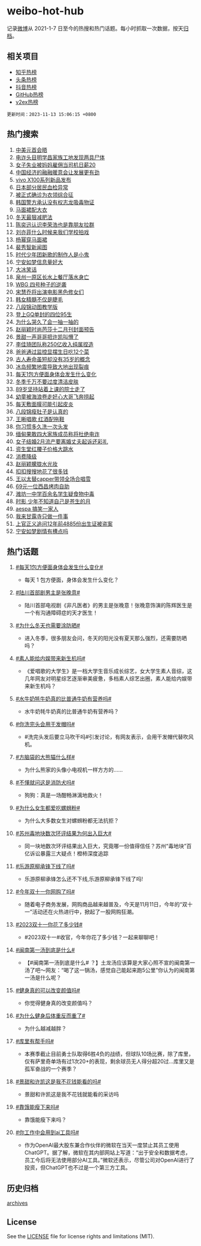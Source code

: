 # weibo-hot-hub

记录[微博](https://www.weibo.com)从 2021-1-7 日至今的热搜和热门话题。每小时抓取一次数据，按天[归档](archives)。

## 相关项目

- [知乎热榜](https://github.com/lonnyzhang423/zhihu-hot-hub)
- [头条热榜](https://github.com/lonnyzhang423/toutiao-hot-hub)
- [抖音热榜](https://github.com/lonnyzhang423/douyin-hot-hub)
- [GitHub热榜](https://github.com/lonnyzhang423/github-hot-hub)
- [v2ex热榜](https://github.com/lonnyzhang423/v2ex-hot-hub)


`更新时间：2023-11-13 15:06:15 +0800`

## 热门搜索

1. [中美元首会晤](https://m.weibo.cn/search?containerid=100103type%3D1%26t%3D10%26q%3D%23%E4%B8%AD%E7%BE%8E%E5%85%83%E9%A6%96%E4%BC%9A%E6%99%A4%23&stream_entry_id=51&isnewpage=1&extparam=seat%3D1%26c_type%3D51%26filter_type%3Drealtimehot%26cate%3D10103%26dgr%3D0%26q%3D%2523%25E4%25B8%25AD%25E7%25BE%258E%25E5%2585%2583%25E9%25A6%2596%25E4%25BC%259A%25E6%2599%25A4%2523%26stream_entry_id%3D51%26pos%3D0%26display_time%3D1699859173%26pre_seqid%3D169985917382900559206)
1. [电诈头目明学昌家族工地发现两具尸体](https://m.weibo.cn/search?containerid=100103type%3D1%26t%3D10%26q%3D%23%E7%94%B5%E8%AF%88%E5%A4%B4%E7%9B%AE%E6%98%8E%E5%AD%A6%E6%98%8C%E5%AE%B6%E6%97%8F%E5%B7%A5%E5%9C%B0%E5%8F%91%E7%8E%B0%E4%B8%A4%E5%85%B7%E5%B0%B8%E4%BD%93%23&stream_entry_id=31&isnewpage=1&extparam=seat%3D1%26realpos%3D1%26filter_type%3Drealtimehot%26lcate%3D5001%26pos%3D0%26c_type%3D31%26band_rank%3D1%26flag%3D2%26dgr%3D0%26q%3D%2523%25E7%2594%25B5%25E8%25AF%2588%25E5%25A4%25B4%25E7%259B%25AE%25E6%2598%258E%25E5%25AD%25A6%25E6%2598%258C%25E5%25AE%25B6%25E6%2597%258F%25E5%25B7%25A5%25E5%259C%25B0%25E5%258F%2591%25E7%258E%25B0%25E4%25B8%25A4%25E5%2585%25B7%25E5%25B0%25B8%25E4%25BD%2593%2523%26stream_entry_id%3D31%26cate%3D5001%26display_time%3D1699859173%26pre_seqid%3D169985917382900559206)
1. [女子失业被妈妈雇佣当司机日薪20](https://m.weibo.cn/search?containerid=100103type%3D1%26t%3D10%26q%3D%23%E5%A5%B3%E5%AD%90%E5%A4%B1%E4%B8%9A%E8%A2%AB%E5%A6%88%E5%A6%88%E9%9B%87%E4%BD%A3%E5%BD%93%E5%8F%B8%E6%9C%BA%E6%97%A5%E8%96%AA20%23&stream_entry_id=31&isnewpage=1&extparam=seat%3D1%26realpos%3D2%26filter_type%3Drealtimehot%26lcate%3D5001%26pos%3D1%26c_type%3D31%26band_rank%3D2%26flag%3D1%26dgr%3D0%26q%3D%2523%25E5%25A5%25B3%25E5%25AD%2590%25E5%25A4%25B1%25E4%25B8%259A%25E8%25A2%25AB%25E5%25A6%2588%25E5%25A6%2588%25E9%259B%2587%25E4%25BD%25A3%25E5%25BD%2593%25E5%258F%25B8%25E6%259C%25BA%25E6%2597%25A5%25E8%2596%25AA20%2523%26stream_entry_id%3D31%26cate%3D5001%26display_time%3D1699859173%26pre_seqid%3D169985917382900559206)
1. [中国经济的融融暖意会让发展更有劲](https://m.weibo.cn/search?containerid=100103type%3D1%26t%3D10%26q%3D%23%E4%B8%AD%E5%9B%BD%E7%BB%8F%E6%B5%8E%E7%9A%84%E8%9E%8D%E8%9E%8D%E6%9A%96%E6%84%8F%E4%BC%9A%E8%AE%A9%E5%8F%91%E5%B1%95%E6%9B%B4%E6%9C%89%E5%8A%B2%23&stream_entry_id=31&isnewpage=1&extparam=seat%3D1%26realpos%3D3%26filter_type%3Drealtimehot%26lcate%3D5001%26pos%3D2%26c_type%3D31%26band_rank%3D3%26flag%3D0%26dgr%3D0%26q%3D%2523%25E4%25B8%25AD%25E5%259B%25BD%25E7%25BB%258F%25E6%25B5%258E%25E7%259A%2584%25E8%259E%258D%25E8%259E%258D%25E6%259A%2596%25E6%2584%258F%25E4%25BC%259A%25E8%25AE%25A9%25E5%258F%2591%25E5%25B1%2595%25E6%259B%25B4%25E6%259C%2589%25E5%258A%25B2%2523%26stream_entry_id%3D31%26cate%3D5001%26display_time%3D1699859173%26pre_seqid%3D169985917382900559206)
1. [vivo X100系列新品发布](https://m.weibo.cn/search?containerid=100103type%3D1%26t%3D10%26q%3Dvivo+X100%E7%B3%BB%E5%88%97%E6%96%B0%E5%93%81%E5%8F%91%E5%B8%83&stream_entry_id=31&isnewpage=1&extparam=seat%3D1%26band_rank%3D4%26cate%3D5001%26filter_type%3Drealtimehot%26lcate%3D5001%26stream_entry_id%3D31%26is_ad_pos%3D1%26q%3Dvivo%2520X100%25E7%25B3%25BB%25E5%2588%2597%25E6%2596%25B0%25E5%2593%2581%25E5%258F%2591%25E5%25B8%2583%26pos%3D3%26dgr%3D0%26c_type%3D31%26adid%3D210863%26display_time%3D1699859173%26pre_seqid%3D169985917382900559206)
1. [日本部分居民血检异常](https://m.weibo.cn/search?containerid=100103type%3D1%26t%3D10%26q%3D%23%E6%97%A5%E6%9C%AC%E9%83%A8%E5%88%86%E5%B1%85%E6%B0%91%E8%A1%80%E6%A3%80%E5%BC%82%E5%B8%B8%23&stream_entry_id=31&isnewpage=1&extparam=seat%3D1%26realpos%3D4%26filter_type%3Drealtimehot%26lcate%3D5001%26pos%3D4%26c_type%3D31%26band_rank%3D4%26flag%3D2%26dgr%3D0%26q%3D%2523%25E6%2597%25A5%25E6%259C%25AC%25E9%2583%25A8%25E5%2588%2586%25E5%25B1%2585%25E6%25B0%2591%25E8%25A1%2580%25E6%25A3%2580%25E5%25BC%2582%25E5%25B8%25B8%2523%26stream_entry_id%3D31%26cate%3D5001%26display_time%3D1699859173%26pre_seqid%3D169985917382900559206)
1. [被正式确诊为衣领综合征](https://m.weibo.cn/search?containerid=100103type%3D1%26t%3D10%26q%3D%23%E8%A2%AB%E6%AD%A3%E5%BC%8F%E7%A1%AE%E8%AF%8A%E4%B8%BA%E8%A1%A3%E9%A2%86%E7%BB%BC%E5%90%88%E5%BE%81%23&stream_entry_id=31&isnewpage=1&extparam=seat%3D1%26realpos%3D5%26filter_type%3Drealtimehot%26lcate%3D5001%26pos%3D5%26c_type%3D31%26band_rank%3D5%26flag%3D1%26dgr%3D0%26q%3D%2523%25E8%25A2%25AB%25E6%25AD%25A3%25E5%25BC%258F%25E7%25A1%25AE%25E8%25AF%258A%25E4%25B8%25BA%25E8%25A1%25A3%25E9%25A2%2586%25E7%25BB%25BC%25E5%2590%2588%25E5%25BE%2581%2523%26stream_entry_id%3D31%26cate%3D5001%26display_time%3D1699859173%26pre_seqid%3D169985917382900559206)
1. [韩国警方承认没有权志龙吸毒物证](https://m.weibo.cn/search?containerid=100103type%3D1%26t%3D10%26q%3D%23%E9%9F%A9%E5%9B%BD%E8%AD%A6%E6%96%B9%E6%89%BF%E8%AE%A4%E6%B2%A1%E6%9C%89%E6%9D%83%E5%BF%97%E9%BE%99%E5%90%B8%E6%AF%92%E7%89%A9%E8%AF%81%23&stream_entry_id=31&isnewpage=1&extparam=seat%3D1%26realpos%3D6%26filter_type%3Drealtimehot%26lcate%3D5001%26pos%3D6%26c_type%3D31%26band_rank%3D6%26flag%3D1%26dgr%3D0%26q%3D%2523%25E9%259F%25A9%25E5%259B%25BD%25E8%25AD%25A6%25E6%2596%25B9%25E6%2589%25BF%25E8%25AE%25A4%25E6%25B2%25A1%25E6%259C%2589%25E6%259D%2583%25E5%25BF%2597%25E9%25BE%2599%25E5%2590%25B8%25E6%25AF%2592%25E7%2589%25A9%25E8%25AF%2581%2523%26stream_entry_id%3D31%26cate%3D5001%26display_time%3D1699859173%26pre_seqid%3D169985917382900559206)
1. [马面裙配大衣](https://m.weibo.cn/search?containerid=100103type%3D1%26t%3D10%26q%3D%E9%A9%AC%E9%9D%A2%E8%A3%99%E9%85%8D%E5%A4%A7%E8%A1%A3&stream_entry_id=31&isnewpage=1&extparam=seat%3D1%26realpos%3D7%26filter_type%3Drealtimehot%26lcate%3D5001%26pos%3D7%26c_type%3D31%26band_rank%3D7%26flag%3D1%26dgr%3D0%26q%3D%25E9%25A9%25AC%25E9%259D%25A2%25E8%25A3%2599%25E9%2585%258D%25E5%25A4%25A7%25E8%25A1%25A3%26stream_entry_id%3D31%26cate%3D5001%26display_time%3D1699859173%26pre_seqid%3D169985917382900559206)
1. [冬天最狠减肥法](https://m.weibo.cn/search?containerid=100103type%3D1%26t%3D10%26q%3D%E5%86%AC%E5%A4%A9%E6%9C%80%E7%8B%A0%E5%87%8F%E8%82%A5%E6%B3%95&stream_entry_id=31&isnewpage=1&extparam=seat%3D1%26realpos%3D8%26filter_type%3Drealtimehot%26lcate%3D5001%26pos%3D8%26c_type%3D31%26band_rank%3D8%26flag%3D1%26dgr%3D0%26q%3D%25E5%2586%25AC%25E5%25A4%25A9%25E6%259C%2580%25E7%258B%25A0%25E5%2587%258F%25E8%2582%25A5%25E6%25B3%2595%26stream_entry_id%3D31%26cate%3D5001%26display_time%3D1699859173%26pre_seqid%3D169985917382900559206)
1. [陈奕迅认识李荣浩也是靠朋友拉群](https://m.weibo.cn/search?containerid=100103type%3D1%26t%3D10%26q%3D%E9%99%88%E5%A5%95%E8%BF%85%E8%AE%A4%E8%AF%86%E6%9D%8E%E8%8D%A3%E6%B5%A9%E4%B9%9F%E6%98%AF%E9%9D%A0%E6%9C%8B%E5%8F%8B%E6%8B%89%E7%BE%A4&stream_entry_id=31&isnewpage=1&extparam=seat%3D1%26realpos%3D9%26filter_type%3Drealtimehot%26lcate%3D5001%26pos%3D9%26c_type%3D31%26band_rank%3D9%26flag%3D1%26dgr%3D0%26q%3D%25E9%2599%2588%25E5%25A5%2595%25E8%25BF%2585%25E8%25AE%25A4%25E8%25AF%2586%25E6%259D%258E%25E8%258D%25A3%25E6%25B5%25A9%25E4%25B9%259F%25E6%2598%25AF%25E9%259D%25A0%25E6%259C%258B%25E5%258F%258B%25E6%258B%2589%25E7%25BE%25A4%26stream_entry_id%3D31%26cate%3D5001%26display_time%3D1699859173%26pre_seqid%3D169985917382900559206)
1. [刘亦菲什么时候来我们学校拍戏](https://m.weibo.cn/search?containerid=100103type%3D1%26t%3D10%26q%3D%E5%88%98%E4%BA%A6%E8%8F%B2%E4%BB%80%E4%B9%88%E6%97%B6%E5%80%99%E6%9D%A5%E6%88%91%E4%BB%AC%E5%AD%A6%E6%A0%A1%E6%8B%8D%E6%88%8F&stream_entry_id=31&isnewpage=1&extparam=seat%3D1%26realpos%3D10%26filter_type%3Drealtimehot%26lcate%3D5001%26pos%3D10%26c_type%3D31%26band_rank%3D10%26flag%3D1%26dgr%3D0%26q%3D%25E5%2588%2598%25E4%25BA%25A6%25E8%258F%25B2%25E4%25BB%2580%25E4%25B9%2588%25E6%2597%25B6%25E5%2580%2599%25E6%259D%25A5%25E6%2588%2591%25E4%25BB%25AC%25E5%25AD%25A6%25E6%25A0%25A1%25E6%258B%258D%25E6%2588%258F%26stream_entry_id%3D31%26cate%3D5001%26display_time%3D1699859173%26pre_seqid%3D169985917382900559206)
1. [杨幂穿马面裙](https://m.weibo.cn/search?containerid=100103type%3D1%26t%3D10%26q%3D%E6%9D%A8%E5%B9%82%E7%A9%BF%E9%A9%AC%E9%9D%A2%E8%A3%99&stream_entry_id=31&isnewpage=1&extparam=seat%3D1%26realpos%3D11%26filter_type%3Drealtimehot%26lcate%3D5001%26pos%3D11%26c_type%3D31%26band_rank%3D11%26flag%3D2%26dgr%3D0%26q%3D%25E6%259D%25A8%25E5%25B9%2582%25E7%25A9%25BF%25E9%25A9%25AC%25E9%259D%25A2%25E8%25A3%2599%26stream_entry_id%3D31%26cate%3D5001%26display_time%3D1699859173%26pre_seqid%3D169985917382900559206)
1. [裴秀智新闻图](https://m.weibo.cn/search?containerid=100103type%3D1%26t%3D10%26q%3D%E8%A3%B4%E7%A7%80%E6%99%BA%E6%96%B0%E9%97%BB%E5%9B%BE&stream_entry_id=31&isnewpage=1&extparam=seat%3D1%26realpos%3D12%26filter_type%3Drealtimehot%26lcate%3D5001%26pos%3D12%26c_type%3D31%26band_rank%3D12%26flag%3D1%26dgr%3D0%26q%3D%25E8%25A3%25B4%25E7%25A7%2580%25E6%2599%25BA%25E6%2596%25B0%25E9%2597%25BB%25E5%259B%25BE%26stream_entry_id%3D31%26cate%3D5001%26display_time%3D1699859173%26pre_seqid%3D169985917382900559206)
1. [时代少年团新歌的制作人是小鬼](https://m.weibo.cn/search?containerid=100103type%3D1%26t%3D10%26q%3D%23%E6%97%B6%E4%BB%A3%E5%B0%91%E5%B9%B4%E5%9B%A2%E6%96%B0%E6%AD%8C%E7%9A%84%E5%88%B6%E4%BD%9C%E4%BA%BA%E6%98%AF%E5%B0%8F%E9%AC%BC%23&stream_entry_id=31&isnewpage=1&extparam=seat%3D1%26realpos%3D13%26filter_type%3Drealtimehot%26lcate%3D5001%26pos%3D13%26c_type%3D31%26band_rank%3D13%26flag%3D1%26dgr%3D0%26q%3D%2523%25E6%2597%25B6%25E4%25BB%25A3%25E5%25B0%2591%25E5%25B9%25B4%25E5%259B%25A2%25E6%2596%25B0%25E6%25AD%258C%25E7%259A%2584%25E5%2588%25B6%25E4%25BD%259C%25E4%25BA%25BA%25E6%2598%25AF%25E5%25B0%258F%25E9%25AC%25BC%2523%26stream_entry_id%3D31%26cate%3D5001%26display_time%3D1699859173%26pre_seqid%3D169985917382900559206)
1. [宁安如梦信息量好大](https://m.weibo.cn/search?containerid=100103type%3D1%26t%3D10%26q%3D%23%E5%AE%81%E5%AE%89%E5%A6%82%E6%A2%A6%E4%BF%A1%E6%81%AF%E9%87%8F%E5%A5%BD%E5%A4%A7%23&stream_entry_id=31&isnewpage=1&extparam=seat%3D1%26realpos%3D14%26filter_type%3Drealtimehot%26lcate%3D5001%26pos%3D14%26c_type%3D31%26band_rank%3D14%26flag%3D1%26dgr%3D0%26q%3D%2523%25E5%25AE%2581%25E5%25AE%2589%25E5%25A6%2582%25E6%25A2%25A6%25E4%25BF%25A1%25E6%2581%25AF%25E9%2587%258F%25E5%25A5%25BD%25E5%25A4%25A7%2523%26stream_entry_id%3D31%26cate%3D5001%26display_time%3D1699859173%26pre_seqid%3D169985917382900559206)
1. [大冰笑话](https://m.weibo.cn/search?containerid=100103type%3D1%26t%3D10%26q%3D%E5%A4%A7%E5%86%B0%E7%AC%91%E8%AF%9D&stream_entry_id=31&isnewpage=1&extparam=seat%3D1%26realpos%3D15%26filter_type%3Drealtimehot%26lcate%3D5001%26pos%3D15%26c_type%3D31%26band_rank%3D15%26flag%3D0%26dgr%3D0%26q%3D%25E5%25A4%25A7%25E5%2586%25B0%25E7%25AC%2591%25E8%25AF%259D%26stream_entry_id%3D31%26cate%3D5001%26display_time%3D1699859173%26pre_seqid%3D169985917382900559206)
1. [泉州一原区长水上餐厅落水身亡](https://m.weibo.cn/search?containerid=100103type%3D1%26t%3D10%26q%3D%23%E6%B3%89%E5%B7%9E%E4%B8%80%E5%8E%9F%E5%8C%BA%E9%95%BF%E6%B0%B4%E4%B8%8A%E9%A4%90%E5%8E%85%E8%90%BD%E6%B0%B4%E8%BA%AB%E4%BA%A1%23&stream_entry_id=31&isnewpage=1&extparam=seat%3D1%26realpos%3D16%26filter_type%3Drealtimehot%26lcate%3D5001%26pos%3D16%26c_type%3D31%26band_rank%3D16%26flag%3D1%26dgr%3D0%26q%3D%2523%25E6%25B3%2589%25E5%25B7%259E%25E4%25B8%2580%25E5%258E%259F%25E5%258C%25BA%25E9%2595%25BF%25E6%25B0%25B4%25E4%25B8%258A%25E9%25A4%2590%25E5%258E%2585%25E8%2590%25BD%25E6%25B0%25B4%25E8%25BA%25AB%25E4%25BA%25A1%2523%26stream_entry_id%3D31%26cate%3D5001%26display_time%3D1699859173%26pre_seqid%3D169985917382900559206)
1. [WBG 四号种子的逆袭](https://m.weibo.cn/search?containerid=100103type%3D1%26t%3D10%26q%3DWBG+%E5%9B%9B%E5%8F%B7%E7%A7%8D%E5%AD%90%E7%9A%84%E9%80%86%E8%A2%AD&stream_entry_id=31&isnewpage=1&extparam=seat%3D1%26realpos%3D17%26filter_type%3Drealtimehot%26lcate%3D5001%26pos%3D17%26c_type%3D31%26band_rank%3D17%26flag%3D1%26dgr%3D0%26q%3DWBG%2520%25E5%259B%259B%25E5%258F%25B7%25E7%25A7%258D%25E5%25AD%2590%25E7%259A%2584%25E9%2580%2586%25E8%25A2%25AD%26stream_entry_id%3D31%26cate%3D5001%26display_time%3D1699859173%26pre_seqid%3D169985917382900559206)
1. [宋慧乔将出演电影黑色修女们](https://m.weibo.cn/search?containerid=100103type%3D1%26t%3D10%26q%3D%23%E5%AE%8B%E6%85%A7%E4%B9%94%E5%B0%86%E5%87%BA%E6%BC%94%E7%94%B5%E5%BD%B1%E9%BB%91%E8%89%B2%E4%BF%AE%E5%A5%B3%E4%BB%AC%23&stream_entry_id=31&isnewpage=1&extparam=seat%3D1%26realpos%3D18%26filter_type%3Drealtimehot%26lcate%3D5001%26pos%3D18%26c_type%3D31%26band_rank%3D18%26flag%3D1%26dgr%3D0%26q%3D%2523%25E5%25AE%258B%25E6%2585%25A7%25E4%25B9%2594%25E5%25B0%2586%25E5%2587%25BA%25E6%25BC%2594%25E7%2594%25B5%25E5%25BD%25B1%25E9%25BB%2591%25E8%2589%25B2%25E4%25BF%25AE%25E5%25A5%25B3%25E4%25BB%25AC%2523%26stream_entry_id%3D31%26cate%3D5001%26display_time%3D1699859173%26pre_seqid%3D169985917382900559206)
1. [韩女精髓不仅是睫毛](https://m.weibo.cn/search?containerid=100103type%3D1%26t%3D10%26q%3D%E9%9F%A9%E5%A5%B3%E7%B2%BE%E9%AB%93%E4%B8%8D%E4%BB%85%E6%98%AF%E7%9D%AB%E6%AF%9B&stream_entry_id=31&isnewpage=1&extparam=seat%3D1%26realpos%3D19%26filter_type%3Drealtimehot%26lcate%3D5001%26pos%3D19%26c_type%3D31%26band_rank%3D19%26flag%3D1%26dgr%3D0%26q%3D%25E9%259F%25A9%25E5%25A5%25B3%25E7%25B2%25BE%25E9%25AB%2593%25E4%25B8%258D%25E4%25BB%2585%25E6%2598%25AF%25E7%259D%25AB%25E6%25AF%259B%26stream_entry_id%3D31%26cate%3D5001%26display_time%3D1699859173%26pre_seqid%3D169985917382900559206)
1. [八段锦动图教学版](https://m.weibo.cn/search?containerid=100103type%3D1%26t%3D10%26q%3D%23%E5%85%AB%E6%AE%B5%E9%94%A6%E5%8A%A8%E5%9B%BE%E6%95%99%E5%AD%A6%E7%89%88%23&stream_entry_id=31&isnewpage=1&extparam=seat%3D1%26realpos%3D20%26filter_type%3Drealtimehot%26lcate%3D5001%26pos%3D20%26c_type%3D31%26band_rank%3D20%26flag%3D1%26dgr%3D0%26q%3D%2523%25E5%2585%25AB%25E6%25AE%25B5%25E9%2594%25A6%25E5%258A%25A8%25E5%259B%25BE%25E6%2595%2599%25E5%25AD%25A6%25E7%2589%2588%2523%26stream_entry_id%3D31%26cate%3D5001%26display_time%3D1699859173%26pre_seqid%3D169985917382900559206)
1. [登上GQ单封的四位95生](https://m.weibo.cn/search?containerid=100103type%3D1%26t%3D10%26q%3D%23%E7%99%BB%E4%B8%8AGQ%E5%8D%95%E5%B0%81%E7%9A%84%E5%9B%9B%E4%BD%8D95%E7%94%9F%23&stream_entry_id=31&isnewpage=1&extparam=seat%3D1%26realpos%3D21%26filter_type%3Drealtimehot%26lcate%3D5001%26pos%3D21%26c_type%3D31%26band_rank%3D21%26flag%3D1%26dgr%3D0%26q%3D%2523%25E7%2599%25BB%25E4%25B8%258AGQ%25E5%258D%2595%25E5%25B0%2581%25E7%259A%2584%25E5%259B%259B%25E4%25BD%258D95%25E7%2594%259F%2523%26stream_entry_id%3D31%26cate%3D5001%26display_time%3D1699859173%26pre_seqid%3D169985917382900559206)
1. [为什么哭久了会一抽一抽的](https://m.weibo.cn/search?containerid=100103type%3D1%26t%3D10%26q%3D%E4%B8%BA%E4%BB%80%E4%B9%88%E5%93%AD%E4%B9%85%E4%BA%86%E4%BC%9A%E4%B8%80%E6%8A%BD%E4%B8%80%E6%8A%BD%E7%9A%84&stream_entry_id=31&isnewpage=1&extparam=seat%3D1%26realpos%3D22%26filter_type%3Drealtimehot%26lcate%3D5001%26pos%3D22%26c_type%3D31%26band_rank%3D22%26flag%3D0%26dgr%3D0%26q%3D%25E4%25B8%25BA%25E4%25BB%2580%25E4%25B9%2588%25E5%2593%25AD%25E4%25B9%2585%25E4%25BA%2586%25E4%25BC%259A%25E4%25B8%2580%25E6%258A%25BD%25E4%25B8%2580%25E6%258A%25BD%25E7%259A%2584%26stream_entry_id%3D31%26cate%3D5001%26display_time%3D1699859173%26pre_seqid%3D169985917382900559206)
1. [赵丽颖时尚芭莎十二月刊封面预告](https://m.weibo.cn/search?containerid=100103type%3D1%26t%3D10%26q%3D%23%E8%B5%B5%E4%B8%BD%E9%A2%96%E6%97%B6%E5%B0%9A%E8%8A%AD%E8%8E%8E%E5%8D%81%E4%BA%8C%E6%9C%88%E5%88%8A%E5%B0%81%E9%9D%A2%E9%A2%84%E5%91%8A%23&stream_entry_id=31&isnewpage=1&extparam=seat%3D1%26realpos%3D23%26filter_type%3Drealtimehot%26lcate%3D5001%26pos%3D23%26c_type%3D31%26band_rank%3D23%26flag%3D1%26dgr%3D0%26q%3D%2523%25E8%25B5%25B5%25E4%25B8%25BD%25E9%25A2%2596%25E6%2597%25B6%25E5%25B0%259A%25E8%258A%25AD%25E8%258E%258E%25E5%258D%2581%25E4%25BA%258C%25E6%259C%2588%25E5%2588%258A%25E5%25B0%2581%25E9%259D%25A2%25E9%25A2%2584%25E5%2591%258A%2523%26stream_entry_id%3D31%26cate%3D5001%26display_time%3D1699859173%26pre_seqid%3D169985917382900559206)
1. [景甜一声哥哥把许凯叫懵了](https://m.weibo.cn/search?containerid=100103type%3D1%26t%3D10%26q%3D%23%E6%99%AF%E7%94%9C%E4%B8%80%E5%A3%B0%E5%93%A5%E5%93%A5%E6%8A%8A%E8%AE%B8%E5%87%AF%E5%8F%AB%E6%87%B5%E4%BA%86%23&stream_entry_id=31&isnewpage=1&extparam=seat%3D1%26realpos%3D24%26filter_type%3Drealtimehot%26lcate%3D5001%26pos%3D24%26c_type%3D31%26band_rank%3D24%26flag%3D1%26dgr%3D0%26q%3D%2523%25E6%2599%25AF%25E7%2594%259C%25E4%25B8%2580%25E5%25A3%25B0%25E5%2593%25A5%25E5%2593%25A5%25E6%258A%258A%25E8%25AE%25B8%25E5%2587%25AF%25E5%258F%25AB%25E6%2587%25B5%25E4%25BA%2586%2523%26stream_entry_id%3D31%26cate%3D5001%26display_time%3D1699859173%26pre_seqid%3D169985917382900559206)
1. [李佳琦团队称250亿收入纯属捏造](https://m.weibo.cn/search?containerid=100103type%3D1%26t%3D10%26q%3D%23%E6%9D%8E%E4%BD%B3%E7%90%A6%E5%9B%A2%E9%98%9F%E7%A7%B0250%E4%BA%BF%E6%94%B6%E5%85%A5%E7%BA%AF%E5%B1%9E%E6%8D%8F%E9%80%A0%23&stream_entry_id=31&isnewpage=1&extparam=seat%3D1%26realpos%3D25%26filter_type%3Drealtimehot%26lcate%3D5001%26pos%3D25%26c_type%3D31%26band_rank%3D25%26flag%3D0%26dgr%3D0%26q%3D%2523%25E6%259D%258E%25E4%25BD%25B3%25E7%2590%25A6%25E5%259B%25A2%25E9%2598%259F%25E7%25A7%25B0250%25E4%25BA%25BF%25E6%2594%25B6%25E5%2585%25A5%25E7%25BA%25AF%25E5%25B1%259E%25E6%258D%258F%25E9%2580%25A0%2523%26stream_entry_id%3D31%26cate%3D5001%26display_time%3D1699859173%26pre_seqid%3D169985917382900559206)
1. [爸爸通过监控显摆生日吃12个菜](https://m.weibo.cn/search?containerid=100103type%3D1%26t%3D10%26q%3D%23%E7%88%B8%E7%88%B8%E9%80%9A%E8%BF%87%E7%9B%91%E6%8E%A7%E6%98%BE%E6%91%86%E7%94%9F%E6%97%A5%E5%90%8312%E4%B8%AA%E8%8F%9C%23&stream_entry_id=31&isnewpage=1&extparam=seat%3D1%26realpos%3D26%26filter_type%3Drealtimehot%26lcate%3D5001%26pos%3D26%26c_type%3D31%26band_rank%3D26%26flag%3D32768%26dgr%3D0%26q%3D%2523%25E7%2588%25B8%25E7%2588%25B8%25E9%2580%259A%25E8%25BF%2587%25E7%259B%2591%25E6%258E%25A7%25E6%2598%25BE%25E6%2591%2586%25E7%2594%259F%25E6%2597%25A5%25E5%2590%258312%25E4%25B8%25AA%25E8%258F%259C%2523%26stream_entry_id%3D31%26cate%3D5001%26display_time%3D1699859173%26pre_seqid%3D169985917382900559206)
1. [古人寿命虽短却没有35岁的概念](https://m.weibo.cn/search?containerid=100103type%3D1%26t%3D10%26q%3D%E5%8F%A4%E4%BA%BA%E5%AF%BF%E5%91%BD%E8%99%BD%E7%9F%AD%E5%8D%B4%E6%B2%A1%E6%9C%8935%E5%B2%81%E7%9A%84%E6%A6%82%E5%BF%B5&stream_entry_id=31&isnewpage=1&extparam=seat%3D1%26realpos%3D27%26filter_type%3Drealtimehot%26lcate%3D5001%26pos%3D27%26c_type%3D31%26band_rank%3D27%26flag%3D1%26dgr%3D0%26q%3D%25E5%258F%25A4%25E4%25BA%25BA%25E5%25AF%25BF%25E5%2591%25BD%25E8%2599%25BD%25E7%259F%25AD%25E5%258D%25B4%25E6%25B2%25A1%25E6%259C%258935%25E5%25B2%2581%25E7%259A%2584%25E6%25A6%2582%25E5%25BF%25B5%26stream_entry_id%3D31%26cate%3D5001%26display_time%3D1699859173%26pre_seqid%3D169985917382900559206)
1. [冰岛频繁地震导致大地出现裂痕](https://m.weibo.cn/search?containerid=100103type%3D1%26t%3D10%26q%3D%23%E5%86%B0%E5%B2%9B%E9%A2%91%E7%B9%81%E5%9C%B0%E9%9C%87%E5%AF%BC%E8%87%B4%E5%A4%A7%E5%9C%B0%E5%87%BA%E7%8E%B0%E8%A3%82%E7%97%95%23&stream_entry_id=31&isnewpage=1&extparam=seat%3D1%26realpos%3D28%26filter_type%3Drealtimehot%26lcate%3D5001%26pos%3D28%26c_type%3D31%26band_rank%3D28%26flag%3D0%26dgr%3D0%26q%3D%2523%25E5%2586%25B0%25E5%25B2%259B%25E9%25A2%2591%25E7%25B9%2581%25E5%259C%25B0%25E9%259C%2587%25E5%25AF%25BC%25E8%2587%25B4%25E5%25A4%25A7%25E5%259C%25B0%25E5%2587%25BA%25E7%258E%25B0%25E8%25A3%2582%25E7%2597%2595%2523%26stream_entry_id%3D31%26cate%3D5001%26display_time%3D1699859173%26pre_seqid%3D169985917382900559206)
1. [每天1包方便面身体会发生什么变化](https://m.weibo.cn/search?containerid=100103type%3D1%26t%3D10%26q%3D%23%E6%AF%8F%E5%A4%A91%E5%8C%85%E6%96%B9%E4%BE%BF%E9%9D%A2%E8%BA%AB%E4%BD%93%E4%BC%9A%E5%8F%91%E7%94%9F%E4%BB%80%E4%B9%88%E5%8F%98%E5%8C%96%23&stream_entry_id=31&isnewpage=1&extparam=seat%3D1%26realpos%3D29%26filter_type%3Drealtimehot%26lcate%3D5001%26pos%3D29%26c_type%3D31%26band_rank%3D29%26flag%3D0%26dgr%3D0%26q%3D%2523%25E6%25AF%258F%25E5%25A4%25A91%25E5%258C%2585%25E6%2596%25B9%25E4%25BE%25BF%25E9%259D%25A2%25E8%25BA%25AB%25E4%25BD%2593%25E4%25BC%259A%25E5%258F%2591%25E7%2594%259F%25E4%25BB%2580%25E4%25B9%2588%25E5%258F%2598%25E5%258C%2596%2523%26stream_entry_id%3D31%26cate%3D5001%26display_time%3D1699859173%26pre_seqid%3D169985917382900559206)
1. [冬季千万不要过度清洁皮肤](https://m.weibo.cn/search?containerid=100103type%3D1%26t%3D10%26q%3D%23%E5%86%AC%E5%AD%A3%E5%8D%83%E4%B8%87%E4%B8%8D%E8%A6%81%E8%BF%87%E5%BA%A6%E6%B8%85%E6%B4%81%E7%9A%AE%E8%82%A4%23&stream_entry_id=31&isnewpage=1&extparam=seat%3D1%26realpos%3D30%26filter_type%3Drealtimehot%26lcate%3D5001%26pos%3D30%26c_type%3D31%26band_rank%3D30%26flag%3D1%26dgr%3D0%26q%3D%2523%25E5%2586%25AC%25E5%25AD%25A3%25E5%258D%2583%25E4%25B8%2587%25E4%25B8%258D%25E8%25A6%2581%25E8%25BF%2587%25E5%25BA%25A6%25E6%25B8%2585%25E6%25B4%2581%25E7%259A%25AE%25E8%2582%25A4%2523%26stream_entry_id%3D31%26cate%3D5001%26display_time%3D1699859173%26pre_seqid%3D169985917382900559206)
1. [89岁坚持站着上课的院士走了](https://m.weibo.cn/search?containerid=100103type%3D1%26t%3D10%26q%3D%2389%E5%B2%81%E5%9D%9A%E6%8C%81%E7%AB%99%E7%9D%80%E4%B8%8A%E8%AF%BE%E7%9A%84%E9%99%A2%E5%A3%AB%E8%B5%B0%E4%BA%86%23&stream_entry_id=31&isnewpage=1&extparam=seat%3D1%26realpos%3D31%26filter_type%3Drealtimehot%26lcate%3D5001%26pos%3D31%26c_type%3D31%26band_rank%3D31%26flag%3D1%26dgr%3D0%26q%3D%252389%25E5%25B2%2581%25E5%259D%259A%25E6%258C%2581%25E7%25AB%2599%25E7%259D%2580%25E4%25B8%258A%25E8%25AF%25BE%25E7%259A%2584%25E9%2599%25A2%25E5%25A3%25AB%25E8%25B5%25B0%25E4%25BA%2586%2523%26stream_entry_id%3D31%26cate%3D5001%26display_time%3D1699859173%26pre_seqid%3D169985917382900559206)
1. [幼童被海浪卷走好心大哥飞奔捞起](https://m.weibo.cn/search?containerid=100103type%3D1%26t%3D10%26q%3D%23%E5%B9%BC%E7%AB%A5%E8%A2%AB%E6%B5%B7%E6%B5%AA%E5%8D%B7%E8%B5%B0%E5%A5%BD%E5%BF%83%E5%A4%A7%E5%93%A5%E9%A3%9E%E5%A5%94%E6%8D%9E%E8%B5%B7%23&stream_entry_id=31&isnewpage=1&extparam=seat%3D1%26realpos%3D32%26filter_type%3Drealtimehot%26lcate%3D5001%26pos%3D32%26c_type%3D31%26band_rank%3D32%26flag%3D32768%26dgr%3D0%26q%3D%2523%25E5%25B9%25BC%25E7%25AB%25A5%25E8%25A2%25AB%25E6%25B5%25B7%25E6%25B5%25AA%25E5%258D%25B7%25E8%25B5%25B0%25E5%25A5%25BD%25E5%25BF%2583%25E5%25A4%25A7%25E5%2593%25A5%25E9%25A3%259E%25E5%25A5%2594%25E6%258D%259E%25E8%25B5%25B7%2523%26stream_entry_id%3D31%26cate%3D5001%26display_time%3D1699859173%26pre_seqid%3D169985917382900559206)
1. [每天敷面膜可能引起皮炎](https://m.weibo.cn/search?containerid=100103type%3D1%26t%3D10%26q%3D%23%E6%AF%8F%E5%A4%A9%E6%95%B7%E9%9D%A2%E8%86%9C%E5%8F%AF%E8%83%BD%E5%BC%95%E8%B5%B7%E7%9A%AE%E7%82%8E%23&stream_entry_id=31&isnewpage=1&extparam=seat%3D1%26realpos%3D33%26filter_type%3Drealtimehot%26lcate%3D5001%26pos%3D33%26c_type%3D31%26band_rank%3D33%26flag%3D1%26dgr%3D0%26q%3D%2523%25E6%25AF%258F%25E5%25A4%25A9%25E6%2595%25B7%25E9%259D%25A2%25E8%2586%259C%25E5%258F%25AF%25E8%2583%25BD%25E5%25BC%2595%25E8%25B5%25B7%25E7%259A%25AE%25E7%2582%258E%2523%26stream_entry_id%3D31%26cate%3D5001%26display_time%3D1699859173%26pre_seqid%3D169985917382900559206)
1. [八段锦瘦肚子是认真的](https://m.weibo.cn/search?containerid=100103type%3D1%26t%3D10%26q%3D%E5%85%AB%E6%AE%B5%E9%94%A6%E7%98%A6%E8%82%9A%E5%AD%90%E6%98%AF%E8%AE%A4%E7%9C%9F%E7%9A%84&stream_entry_id=31&isnewpage=1&extparam=seat%3D1%26realpos%3D34%26filter_type%3Drealtimehot%26lcate%3D5001%26pos%3D34%26c_type%3D31%26band_rank%3D34%26flag%3D0%26dgr%3D0%26q%3D%25E5%2585%25AB%25E6%25AE%25B5%25E9%2594%25A6%25E7%2598%25A6%25E8%2582%259A%25E5%25AD%2590%25E6%2598%25AF%25E8%25AE%25A4%25E7%259C%259F%25E7%259A%2584%26stream_entry_id%3D31%26cate%3D5001%26display_time%3D1699859173%26pre_seqid%3D169985917382900559206)
1. [王晰唱歌 红酒配拖鞋](https://m.weibo.cn/search?containerid=100103type%3D1%26t%3D10%26q%3D%E7%8E%8B%E6%99%B0%E5%94%B1%E6%AD%8C+%E7%BA%A2%E9%85%92%E9%85%8D%E6%8B%96%E9%9E%8B&stream_entry_id=31&isnewpage=1&extparam=seat%3D1%26realpos%3D35%26filter_type%3Drealtimehot%26lcate%3D5001%26pos%3D35%26c_type%3D31%26band_rank%3D35%26flag%3D1%26dgr%3D0%26q%3D%25E7%258E%258B%25E6%2599%25B0%25E5%2594%25B1%25E6%25AD%258C%2520%25E7%25BA%25A2%25E9%2585%2592%25E9%2585%258D%25E6%258B%2596%25E9%259E%258B%26stream_entry_id%3D31%26cate%3D5001%26display_time%3D1699859173%26pre_seqid%3D169985917382900559206)
1. [你习惯多久洗一次头发](https://m.weibo.cn/search?containerid=100103type%3D1%26t%3D10%26q%3D%23%E4%BD%A0%E4%B9%A0%E6%83%AF%E5%A4%9A%E4%B9%85%E6%B4%97%E4%B8%80%E6%AC%A1%E5%A4%B4%E5%8F%91%23&stream_entry_id=31&isnewpage=1&extparam=seat%3D1%26realpos%3D36%26filter_type%3Drealtimehot%26lcate%3D5001%26pos%3D36%26c_type%3D31%26band_rank%3D36%26flag%3D0%26dgr%3D0%26q%3D%2523%25E4%25BD%25A0%25E4%25B9%25A0%25E6%2583%25AF%25E5%25A4%259A%25E4%25B9%2585%25E6%25B4%2597%25E4%25B8%2580%25E6%25AC%25A1%25E5%25A4%25B4%25E5%258F%2591%2523%26stream_entry_id%3D31%26cate%3D5001%26display_time%3D1699859173%26pre_seqid%3D169985917382900559206)
1. [缅甸果敢四大家族成员称将杜绝电诈](https://m.weibo.cn/search?containerid=100103type%3D1%26t%3D10%26q%3D%23%E7%BC%85%E7%94%B8%E6%9E%9C%E6%95%A2%E5%9B%9B%E5%A4%A7%E5%AE%B6%E6%97%8F%E6%88%90%E5%91%98%E7%A7%B0%E5%B0%86%E6%9D%9C%E7%BB%9D%E7%94%B5%E8%AF%88%23&stream_entry_id=31&isnewpage=1&extparam=seat%3D1%26realpos%3D37%26filter_type%3Drealtimehot%26lcate%3D5001%26pos%3D37%26c_type%3D31%26band_rank%3D37%26flag%3D0%26dgr%3D0%26q%3D%2523%25E7%25BC%2585%25E7%2594%25B8%25E6%259E%259C%25E6%2595%25A2%25E5%259B%259B%25E5%25A4%25A7%25E5%25AE%25B6%25E6%2597%258F%25E6%2588%2590%25E5%2591%2598%25E7%25A7%25B0%25E5%25B0%2586%25E6%259D%259C%25E7%25BB%259D%25E7%2594%25B5%25E8%25AF%2588%2523%26stream_entry_id%3D31%26cate%3D5001%26display_time%3D1699859173%26pre_seqid%3D169985917382900559206)
1. [女子结婚2月流产要离婚丈夫起诉还彩礼](https://m.weibo.cn/search?containerid=100103type%3D1%26t%3D10%26q%3D%23%E5%A5%B3%E5%AD%90%E7%BB%93%E5%A9%9A2%E6%9C%88%E6%B5%81%E4%BA%A7%E8%A6%81%E7%A6%BB%E5%A9%9A%E4%B8%88%E5%A4%AB%E8%B5%B7%E8%AF%89%E8%BF%98%E5%BD%A9%E7%A4%BC%23&stream_entry_id=31&isnewpage=1&extparam=seat%3D1%26realpos%3D38%26filter_type%3Drealtimehot%26lcate%3D5001%26pos%3D38%26c_type%3D31%26band_rank%3D38%26flag%3D0%26dgr%3D0%26q%3D%2523%25E5%25A5%25B3%25E5%25AD%2590%25E7%25BB%2593%25E5%25A9%259A2%25E6%259C%2588%25E6%25B5%2581%25E4%25BA%25A7%25E8%25A6%2581%25E7%25A6%25BB%25E5%25A9%259A%25E4%25B8%2588%25E5%25A4%25AB%25E8%25B5%25B7%25E8%25AF%2589%25E8%25BF%2598%25E5%25BD%25A9%25E7%25A4%25BC%2523%26stream_entry_id%3D31%26cate%3D5001%26display_time%3D1699859173%26pre_seqid%3D169985917382900559206)
1. [资生堂红腰子价格大跳水](https://m.weibo.cn/search?containerid=100103type%3D1%26t%3D10%26q%3D%23%E8%B5%84%E7%94%9F%E5%A0%82%E7%BA%A2%E8%85%B0%E5%AD%90%E4%BB%B7%E6%A0%BC%E5%A4%A7%E8%B7%B3%E6%B0%B4%23&stream_entry_id=31&isnewpage=1&extparam=seat%3D1%26realpos%3D39%26filter_type%3Drealtimehot%26lcate%3D5001%26pos%3D39%26c_type%3D31%26band_rank%3D39%26flag%3D0%26dgr%3D0%26q%3D%2523%25E8%25B5%2584%25E7%2594%259F%25E5%25A0%2582%25E7%25BA%25A2%25E8%2585%25B0%25E5%25AD%2590%25E4%25BB%25B7%25E6%25A0%25BC%25E5%25A4%25A7%25E8%25B7%25B3%25E6%25B0%25B4%2523%26stream_entry_id%3D31%26cate%3D5001%26display_time%3D1699859173%26pre_seqid%3D169985917382900559206)
1. [消费降级](https://m.weibo.cn/search?containerid=100103type%3D1%26t%3D10%26q%3D%E6%B6%88%E8%B4%B9%E9%99%8D%E7%BA%A7&stream_entry_id=31&isnewpage=1&extparam=seat%3D1%26realpos%3D40%26filter_type%3Drealtimehot%26lcate%3D5001%26pos%3D40%26c_type%3D31%26band_rank%3D40%26flag%3D0%26dgr%3D0%26q%3D%25E6%25B6%2588%25E8%25B4%25B9%25E9%2599%258D%25E7%25BA%25A7%26stream_entry_id%3D31%26cate%3D5001%26display_time%3D1699859173%26pre_seqid%3D169985917382900559206)
1. [赵丽颖朦胧水光妆](https://m.weibo.cn/search?containerid=100103type%3D1%26t%3D10%26q%3D%23%E8%B5%B5%E4%B8%BD%E9%A2%96%E6%9C%A6%E8%83%A7%E6%B0%B4%E5%85%89%E5%A6%86%23&stream_entry_id=31&isnewpage=1&extparam=seat%3D1%26realpos%3D41%26filter_type%3Drealtimehot%26lcate%3D5001%26pos%3D41%26c_type%3D31%26band_rank%3D41%26flag%3D1%26dgr%3D0%26q%3D%2523%25E8%25B5%25B5%25E4%25B8%25BD%25E9%25A2%2596%25E6%259C%25A6%25E8%2583%25A7%25E6%25B0%25B4%25E5%2585%2589%25E5%25A6%2586%2523%26stream_entry_id%3D31%26cate%3D5001%26display_time%3D1699859173%26pre_seqid%3D169985917382900559206)
1. [扣扣搜搜地花了很多钱](https://m.weibo.cn/search?containerid=100103type%3D1%26t%3D10%26q%3D%E6%89%A3%E6%89%A3%E6%90%9C%E6%90%9C%E5%9C%B0%E8%8A%B1%E4%BA%86%E5%BE%88%E5%A4%9A%E9%92%B1&stream_entry_id=31&isnewpage=1&extparam=seat%3D1%26realpos%3D42%26filter_type%3Drealtimehot%26lcate%3D5001%26pos%3D42%26c_type%3D31%26band_rank%3D42%26flag%3D1%26dgr%3D0%26q%3D%25E6%2589%25A3%25E6%2589%25A3%25E6%2590%259C%25E6%2590%259C%25E5%259C%25B0%25E8%258A%25B1%25E4%25BA%2586%25E5%25BE%2588%25E5%25A4%259A%25E9%2592%25B1%26stream_entry_id%3D31%26cate%3D5001%26display_time%3D1699859173%26pre_seqid%3D169985917382900559206)
1. [王以太替capper带领全场合唱雪](https://m.weibo.cn/search?containerid=100103type%3D1%26t%3D10%26q%3D%23%E7%8E%8B%E4%BB%A5%E5%A4%AA%E6%9B%BFcapper%E5%B8%A6%E9%A2%86%E5%85%A8%E5%9C%BA%E5%90%88%E5%94%B1%E9%9B%AA%23&stream_entry_id=31&isnewpage=1&extparam=seat%3D1%26realpos%3D43%26filter_type%3Drealtimehot%26lcate%3D5001%26pos%3D43%26c_type%3D31%26band_rank%3D43%26flag%3D1%26dgr%3D0%26q%3D%2523%25E7%258E%258B%25E4%25BB%25A5%25E5%25A4%25AA%25E6%259B%25BFcapper%25E5%25B8%25A6%25E9%25A2%2586%25E5%2585%25A8%25E5%259C%25BA%25E5%2590%2588%25E5%2594%25B1%25E9%259B%25AA%2523%26stream_entry_id%3D31%26cate%3D5001%26display_time%3D1699859173%26pre_seqid%3D169985917382900559206)
1. [69元一位西昌烤肉自助](https://m.weibo.cn/search?containerid=100103type%3D1%26t%3D10%26q%3D69%E5%85%83%E4%B8%80%E4%BD%8D%E8%A5%BF%E6%98%8C%E7%83%A4%E8%82%89%E8%87%AA%E5%8A%A9&stream_entry_id=31&isnewpage=1&extparam=seat%3D1%26realpos%3D44%26filter_type%3Drealtimehot%26lcate%3D5001%26pos%3D44%26c_type%3D31%26band_rank%3D44%26flag%3D1%26dgr%3D0%26q%3D69%25E5%2585%2583%25E4%25B8%2580%25E4%25BD%258D%25E8%25A5%25BF%25E6%2598%258C%25E7%2583%25A4%25E8%2582%2589%25E8%2587%25AA%25E5%258A%25A9%26stream_entry_id%3D31%26cate%3D5001%26display_time%3D1699859173%26pre_seqid%3D169985917382900559206)
1. [潍坊一中学百余名学生疑食物中毒](https://m.weibo.cn/search?containerid=100103type%3D1%26t%3D10%26q%3D%23%E6%BD%8D%E5%9D%8A%E4%B8%80%E4%B8%AD%E5%AD%A6%E7%99%BE%E4%BD%99%E5%90%8D%E5%AD%A6%E7%94%9F%E7%96%91%E9%A3%9F%E7%89%A9%E4%B8%AD%E6%AF%92%23&stream_entry_id=31&isnewpage=1&extparam=seat%3D1%26realpos%3D45%26filter_type%3Drealtimehot%26lcate%3D5001%26pos%3D45%26c_type%3D31%26band_rank%3D45%26flag%3D1%26dgr%3D0%26q%3D%2523%25E6%25BD%258D%25E5%259D%258A%25E4%25B8%2580%25E4%25B8%25AD%25E5%25AD%25A6%25E7%2599%25BE%25E4%25BD%2599%25E5%2590%258D%25E5%25AD%25A6%25E7%2594%259F%25E7%2596%2591%25E9%25A3%259F%25E7%2589%25A9%25E4%25B8%25AD%25E6%25AF%2592%2523%26stream_entry_id%3D31%26cate%3D5001%26display_time%3D1699859173%26pre_seqid%3D169985917382900559206)
1. [时影 少年不知道自己是苍生的月](https://m.weibo.cn/search?containerid=100103type%3D1%26t%3D10%26q%3D%E6%97%B6%E5%BD%B1+%E5%B0%91%E5%B9%B4%E4%B8%8D%E7%9F%A5%E9%81%93%E8%87%AA%E5%B7%B1%E6%98%AF%E8%8B%8D%E7%94%9F%E7%9A%84%E6%9C%88&stream_entry_id=31&isnewpage=1&extparam=seat%3D1%26realpos%3D46%26filter_type%3Drealtimehot%26lcate%3D5001%26pos%3D46%26c_type%3D31%26band_rank%3D46%26flag%3D0%26dgr%3D0%26q%3D%25E6%2597%25B6%25E5%25BD%25B1%2520%25E5%25B0%2591%25E5%25B9%25B4%25E4%25B8%258D%25E7%259F%25A5%25E9%2581%2593%25E8%2587%25AA%25E5%25B7%25B1%25E6%2598%25AF%25E8%258B%258D%25E7%2594%259F%25E7%259A%2584%25E6%259C%2588%26stream_entry_id%3D31%26cate%3D5001%26display_time%3D1699859173%26pre_seqid%3D169985917382900559206)
1. [aespa 搞笑一家人](https://m.weibo.cn/search?containerid=100103type%3D1%26t%3D10%26q%3Daespa+%E6%90%9E%E7%AC%91%E4%B8%80%E5%AE%B6%E4%BA%BA&stream_entry_id=31&isnewpage=1&extparam=seat%3D1%26realpos%3D47%26filter_type%3Drealtimehot%26lcate%3D5001%26pos%3D47%26c_type%3D31%26band_rank%3D47%26flag%3D0%26dgr%3D0%26q%3Daespa%2520%25E6%2590%259E%25E7%25AC%2591%25E4%25B8%2580%25E5%25AE%25B6%25E4%25BA%25BA%26stream_entry_id%3D31%26cate%3D5001%26display_time%3D1699859173%26pre_seqid%3D169985917382900559206)
1. [我来甘露寺只做一件事](https://m.weibo.cn/search?containerid=100103type%3D1%26t%3D10%26q%3D%23%E6%88%91%E6%9D%A5%E7%94%98%E9%9C%B2%E5%AF%BA%E5%8F%AA%E5%81%9A%E4%B8%80%E4%BB%B6%E4%BA%8B%23&stream_entry_id=31&isnewpage=1&extparam=seat%3D1%26realpos%3D48%26filter_type%3Drealtimehot%26lcate%3D5001%26pos%3D48%26c_type%3D31%26band_rank%3D48%26flag%3D0%26dgr%3D0%26q%3D%2523%25E6%2588%2591%25E6%259D%25A5%25E7%2594%2598%25E9%259C%25B2%25E5%25AF%25BA%25E5%258F%25AA%25E5%2581%259A%25E4%25B8%2580%25E4%25BB%25B6%25E4%25BA%258B%2523%26stream_entry_id%3D31%26cate%3D5001%26display_time%3D1699859173%26pre_seqid%3D169985917382900559206)
1. [上官正义追问12年前4885份出生证被盗案](https://m.weibo.cn/search?containerid=100103type%3D1%26t%3D10%26q%3D%23%E4%B8%8A%E5%AE%98%E6%AD%A3%E4%B9%89%E8%BF%BD%E9%97%AE12%E5%B9%B4%E5%89%8D4885%E4%BB%BD%E5%87%BA%E7%94%9F%E8%AF%81%E8%A2%AB%E7%9B%97%E6%A1%88%23&stream_entry_id=31&isnewpage=1&extparam=seat%3D1%26realpos%3D49%26filter_type%3Drealtimehot%26lcate%3D5001%26pos%3D49%26c_type%3D31%26band_rank%3D49%26flag%3D1%26dgr%3D0%26q%3D%2523%25E4%25B8%258A%25E5%25AE%2598%25E6%25AD%25A3%25E4%25B9%2589%25E8%25BF%25BD%25E9%2597%25AE12%25E5%25B9%25B4%25E5%2589%258D4885%25E4%25BB%25BD%25E5%2587%25BA%25E7%2594%259F%25E8%25AF%2581%25E8%25A2%25AB%25E7%259B%2597%25E6%25A1%2588%2523%26stream_entry_id%3D31%26cate%3D5001%26display_time%3D1699859173%26pre_seqid%3D169985917382900559206)
1. [宁安如梦剧情有槽点吗](https://m.weibo.cn/search?containerid=100103type%3D1%26t%3D10%26q%3D%23%E5%AE%81%E5%AE%89%E5%A6%82%E6%A2%A6%E5%89%A7%E6%83%85%E6%9C%89%E6%A7%BD%E7%82%B9%E5%90%97%23&stream_entry_id=31&isnewpage=1&extparam=seat%3D1%26realpos%3D50%26filter_type%3Drealtimehot%26lcate%3D5001%26pos%3D50%26c_type%3D31%26band_rank%3D50%26flag%3D1%26dgr%3D0%26q%3D%2523%25E5%25AE%2581%25E5%25AE%2589%25E5%25A6%2582%25E6%25A2%25A6%25E5%2589%25A7%25E6%2583%2585%25E6%259C%2589%25E6%25A7%25BD%25E7%2582%25B9%25E5%2590%2597%2523%26stream_entry_id%3D31%26cate%3D5001%26display_time%3D1699859173%26pre_seqid%3D169985917382900559206)

## 热门话题

1. [#每天1包方便面身体会发生什么变化#](https://m.weibo.cn/search?containerid=231522type%3D1%26t%3D10%26q%3D%23%E6%AF%8F%E5%A4%A91%E5%8C%85%E6%96%B9%E4%BE%BF%E9%9D%A2%E8%BA%AB%E4%BD%93%E4%BC%9A%E5%8F%91%E7%94%9F%E4%BB%80%E4%B9%88%E5%8F%98%E5%8C%96%23&stream_entry_id=128&isnewpage=1&extparam=seat%3D1%26c_type%3D128%26cate%3D5004%26pos%3D1-0-0%26dgr%3D0%26unitid%3D1699844514492%26lcate%3D5004%26display_time%3D1699859175%26pre_seqid%3D16998591750160138936)
    - 每天 1 包方便面，身体会发生什么变化？

1. [#陆川首部剧男主是张晚意#](https://m.weibo.cn/search?containerid=231522type%3D1%26t%3D10%26q%3D%23%E9%99%86%E5%B7%9D%E9%A6%96%E9%83%A8%E5%89%A7%E7%94%B7%E4%B8%BB%E6%98%AF%E5%BC%A0%E6%99%9A%E6%84%8F%23&stream_entry_id=128&isnewpage=1&extparam=seat%3D1%26c_type%3D128%26cate%3D5004%26pos%3D1-0-1%26dgr%3D0%26unitid%3D1699848107828%26lcate%3D5004%26display_time%3D1699859175%26pre_seqid%3D16998591750160138936)
    - 陆川首部电视剧《非凡医者》的男主是张晚意！张晚意饰演的陈辉医生是一个有沟通障碍症的天才医生！

1. [#为什么冬天也需要涂防晒#](https://m.weibo.cn/search?containerid=231522type%3D1%26t%3D10%26q%3D%23%E4%B8%BA%E4%BB%80%E4%B9%88%E5%86%AC%E5%A4%A9%E4%B9%9F%E9%9C%80%E8%A6%81%E6%B6%82%E9%98%B2%E6%99%92%23&stream_entry_id=128&isnewpage=1&extparam=seat%3D1%26c_type%3D128%26cate%3D5004%26pos%3D1-0-2%26dgr%3D0%26unitid%3D1699847811564%26lcate%3D5004%26display_time%3D1699859175%26pre_seqid%3D16998591750160138936)
    - 进入冬季，很多朋友会问，冬天的阳光没有夏天那么强烈，还需要防晒吗？

1. [#素人能给内娱带来新生机吗#](https://m.weibo.cn/search?containerid=231522type%3D1%26t%3D10%26q%3D%23%E7%B4%A0%E4%BA%BA%E8%83%BD%E7%BB%99%E5%86%85%E5%A8%B1%E5%B8%A6%E6%9D%A5%E6%96%B0%E7%94%9F%E6%9C%BA%E5%90%97%23&stream_entry_id=128&isnewpage=1&extparam=seat%3D1%26c_type%3D128%26cate%3D5004%26pos%3D1-0-3%26dgr%3D0%26unitid%3D1699849008905%26lcate%3D5004%26display_time%3D1699859175%26pre_seqid%3D16998591750160138936)
    - 《爱唱歌的大学生》是一档大学生音乐成长综艺，女大学生素人音综，这几年网友对明星综艺逐渐审美疲惫，多档素人综艺出圈，素人能给内娱带来新生机吗？

1. [#水牛奶牦牛奶真的比普通牛奶有营养吗#](https://m.weibo.cn/search?containerid=231522type%3D1%26t%3D10%26q%3D%23%E6%B0%B4%E7%89%9B%E5%A5%B6%E7%89%A6%E7%89%9B%E5%A5%B6%E7%9C%9F%E7%9A%84%E6%AF%94%E6%99%AE%E9%80%9A%E7%89%9B%E5%A5%B6%E6%9C%89%E8%90%A5%E5%85%BB%E5%90%97%23&stream_entry_id=128&isnewpage=1&extparam=seat%3D1%26c_type%3D128%26cate%3D5004%26pos%3D1-0-4%26dgr%3D0%26unitid%3D1699783008391%26lcate%3D5004%26display_time%3D1699859175%26pre_seqid%3D16998591750160138936)
    - 水牛奶牦牛奶真的比普通牛奶有营养吗？

1. [#你洗完头会用干发帽吗#](https://m.weibo.cn/search?containerid=231522type%3D1%26t%3D10%26q%3D%23%E4%BD%A0%E6%B4%97%E5%AE%8C%E5%A4%B4%E4%BC%9A%E7%94%A8%E5%B9%B2%E5%8F%91%E5%B8%BD%E5%90%97%23&stream_entry_id=128&isnewpage=1&extparam=seat%3D1%26c_type%3D128%26cate%3D5004%26pos%3D1-0-5%26dgr%3D0%26unitid%3D1699851136691%26lcate%3D5004%26display_time%3D1699859175%26pre_seqid%3D16998591750160138936)
    - #洗完头发后要立马吹干吗#引发讨论，有网友表示，会用干发帽代替吹风机。

1. [#方脑袋的大熊猫什么样#](https://m.weibo.cn/search?containerid=231522type%3D1%26t%3D10%26q%3D%23%E6%96%B9%E8%84%91%E8%A2%8B%E7%9A%84%E5%A4%A7%E7%86%8A%E7%8C%AB%E4%BB%80%E4%B9%88%E6%A0%B7%23&stream_entry_id=128&isnewpage=1&extparam=seat%3D1%26c_type%3D128%26cate%3D5004%26pos%3D1-0-6%26dgr%3D0%26unitid%3D1699838194486%26lcate%3D5004%26display_time%3D1699859175%26pre_seqid%3D16998591750160138936)
    - 为什么熊家的头像小电视机一样方方的……

1. [#不懂就问这是消防犬吗#](https://m.weibo.cn/search?containerid=231522type%3D1%26t%3D10%26q%3D%23%E4%B8%8D%E6%87%82%E5%B0%B1%E9%97%AE%E8%BF%99%E6%98%AF%E6%B6%88%E9%98%B2%E7%8A%AC%E5%90%97%23&stream_entry_id=128&isnewpage=1&extparam=seat%3D1%26c_type%3D128%26cate%3D5004%26pos%3D1-0-7%26dgr%3D0%26unitid%3D1699857715064%26lcate%3D5004%26display_time%3D1699859175%26pre_seqid%3D16998591750160138936)
    - 狗狗：真是一场酣畅淋漓地救火！

1. [#为什么女生都爱吃螺蛳粉#](https://m.weibo.cn/search?containerid=231522type%3D1%26t%3D10%26q%3D%23%E4%B8%BA%E4%BB%80%E4%B9%88%E5%A5%B3%E7%94%9F%E9%83%BD%E7%88%B1%E5%90%83%E8%9E%BA%E8%9B%B3%E7%B2%89%23&stream_entry_id=128&isnewpage=1&extparam=seat%3D1%26c_type%3D128%26cate%3D5004%26pos%3D1-0-8%26dgr%3D0%26unitid%3D1699781220970%26lcate%3D5004%26display_time%3D1699859175%26pre_seqid%3D16998591750160138936)
    - 为什么大多数女生对螺蛳粉都无法抗拒？

1. [#苏州毒地块数次环评结果为何出入巨大#](https://m.weibo.cn/search?containerid=231522type%3D1%26t%3D10%26q%3D%23%E8%8B%8F%E5%B7%9E%E6%AF%92%E5%9C%B0%E5%9D%97%E6%95%B0%E6%AC%A1%E7%8E%AF%E8%AF%84%E7%BB%93%E6%9E%9C%E4%B8%BA%E4%BD%95%E5%87%BA%E5%85%A5%E5%B7%A8%E5%A4%A7%23&stream_entry_id=128&isnewpage=1&extparam=seat%3D1%26c_type%3D128%26cate%3D5004%26pos%3D1-0-9%26dgr%3D0%26unitid%3D1699840904383%26lcate%3D5004%26display_time%3D1699859175%26pre_seqid%3D16998591750160138936)
    - 同一块地数次环评结果出入巨大，究竟哪一份值得信任？苏州“毒地块”百亿诉讼暴露三大疑点！橙柿深度追踪

1. [#乐游原柳承锋下线了吗#](https://m.weibo.cn/search?containerid=231522type%3D1%26t%3D10%26q%3D%23%E4%B9%90%E6%B8%B8%E5%8E%9F%E6%9F%B3%E6%89%BF%E9%94%8B%E4%B8%8B%E7%BA%BF%E4%BA%86%E5%90%97%23&stream_entry_id=128&isnewpage=1&extparam=seat%3D1%26c_type%3D128%26cate%3D5004%26pos%3D1-0-10%26dgr%3D0%26unitid%3D1699848112716%26lcate%3D5004%26display_time%3D1699859175%26pre_seqid%3D16998591750160138936)
    - 乐游原柳承锋怎么还不下线,乐游原柳承锋下线了吗!

1. [#今年双十一你网购了吗#](https://m.weibo.cn/search?containerid=231522type%3D1%26t%3D10%26q%3D%23%E4%BB%8A%E5%B9%B4%E5%8F%8C%E5%8D%81%E4%B8%80%E4%BD%A0%E7%BD%91%E8%B4%AD%E4%BA%86%E5%90%97%23&stream_entry_id=128&isnewpage=1&extparam=seat%3D1%26c_type%3D128%26cate%3D5004%26pos%3D1-0-11%26dgr%3D0%26unitid%3D1699702046563%26lcate%3D5004%26display_time%3D1699859175%26pre_seqid%3D16998591750160138936)
    - 随着电子商务发展，网购商品越来越普及，今天是11月11日，今年的“双十一”活动还在火热进行中，掀起了一股网购狂潮。

1. [#2023双十一你花了多少钱#](https://m.weibo.cn/search?containerid=231522type%3D1%26t%3D10%26q%3D%232023%E5%8F%8C%E5%8D%81%E4%B8%80%E4%BD%A0%E8%8A%B1%E4%BA%86%E5%A4%9A%E5%B0%91%E9%92%B1%23&stream_entry_id=128&isnewpage=1&extparam=seat%3D1%26c_type%3D128%26cate%3D5004%26pos%3D1-0-12%26dgr%3D0%26unitid%3D1699754230805%26lcate%3D5004%26display_time%3D1699859175%26pre_seqid%3D16998591750160138936)
    - #2023双十一#收官，今年你花了多少钱？一起来聊聊吧！

1. [#闽南第一汤到底是什么#](https://m.weibo.cn/search?containerid=231522type%3D1%26t%3D10%26q%3D%23%E9%97%BD%E5%8D%97%E7%AC%AC%E4%B8%80%E6%B1%A4%E5%88%B0%E5%BA%95%E6%98%AF%E4%BB%80%E4%B9%88%23&stream_entry_id=128&isnewpage=1&extparam=seat%3D1%26c_type%3D128%26cate%3D5004%26pos%3D1-0-13%26dgr%3D0%26unitid%3D1699762008852%26lcate%3D5004%26display_time%3D1699859175%26pre_seqid%3D16998591750160138936)
    - 【#闽南第一汤到底是什么# ？】土龙汤应该算是大家心照不宣的闽南第一汤了吧～网友：“喝了这一锅汤，感觉自己能起来跑5公里”你认为的闽南第一汤是什么呢？

1. [#健身真的可以改变颜值吗#](https://m.weibo.cn/search?containerid=231522type%3D1%26t%3D10%26q%3D%23%E5%81%A5%E8%BA%AB%E7%9C%9F%E7%9A%84%E5%8F%AF%E4%BB%A5%E6%94%B9%E5%8F%98%E9%A2%9C%E5%80%BC%E5%90%97%23&stream_entry_id=128&isnewpage=1&extparam=seat%3D1%26c_type%3D128%26cate%3D5004%26pos%3D1-0-14%26dgr%3D0%26unitid%3D1699770107422%26lcate%3D5004%26display_time%3D1699859175%26pre_seqid%3D16998591750160138936)
    - 你觉得健身真的改变颜值吗？

1. [#为什么健身后体重反而重了#](https://m.weibo.cn/search?containerid=231522type%3D1%26t%3D10%26q%3D%23%E4%B8%BA%E4%BB%80%E4%B9%88%E5%81%A5%E8%BA%AB%E5%90%8E%E4%BD%93%E9%87%8D%E5%8F%8D%E8%80%8C%E9%87%8D%E4%BA%86%23&stream_entry_id=128&isnewpage=1&extparam=seat%3D1%26c_type%3D128%26cate%3D5004%26pos%3D1-0-15%26dgr%3D0%26unitid%3D1699770730449%26lcate%3D5004%26display_time%3D1699859175%26pre_seqid%3D16998591750160138936)
    - 为什么越减越胖？

1. [#库里有帮手吗#](https://m.weibo.cn/search?containerid=231522type%3D1%26t%3D10%26q%3D%23%E5%BA%93%E9%87%8C%E6%9C%89%E5%B8%AE%E6%89%8B%E5%90%97%23&stream_entry_id=128&isnewpage=1&extparam=seat%3D1%26c_type%3D128%26cate%3D5004%26pos%3D1-0-16%26dgr%3D0%26unitid%3D1699774899531%26lcate%3D5004%26display_time%3D1699859175%26pre_seqid%3D16998591750160138936)
    - 本赛季截止目前勇士队取得6胜4负的战绩，但球队10场比赛，除了库里，仅有萨里奇单场有过1次20+的表现，剩余球员无人得分超20过...库里又是孤军奋战的一个赛季？

1. [#景甜和许凯这是我不花钱能看的吗#](https://m.weibo.cn/search?containerid=231522type%3D1%26t%3D10%26q%3D%23%E6%99%AF%E7%94%9C%E5%92%8C%E8%AE%B8%E5%87%AF%E8%BF%99%E6%98%AF%E6%88%91%E4%B8%8D%E8%8A%B1%E9%92%B1%E8%83%BD%E7%9C%8B%E7%9A%84%E5%90%97%23&stream_entry_id=128&isnewpage=1&extparam=seat%3D1%26c_type%3D128%26cate%3D5004%26pos%3D1-0-17%26dgr%3D0%26unitid%3D1699841505406%26lcate%3D5004%26display_time%3D1699859175%26pre_seqid%3D16998591750160138936)
    - 景甜和许凯这是我不花钱就能看的采访吗

1. [#靠饿能瘦下来吗#](https://m.weibo.cn/search?containerid=231522type%3D1%26t%3D10%26q%3D%23%E9%9D%A0%E9%A5%BF%E8%83%BD%E7%98%A6%E4%B8%8B%E6%9D%A5%E5%90%97%23&stream_entry_id=128&isnewpage=1&extparam=seat%3D1%26c_type%3D128%26cate%3D5004%26pos%3D1-0-18%26dgr%3D0%26unitid%3D1699843009584%26lcate%3D5004%26display_time%3D1699859175%26pre_seqid%3D16998591750160138936)
    - 靠饿能瘦下来吗？

1. [#你工作中会用到ai工具吗#](https://m.weibo.cn/search?containerid=231522type%3D1%26t%3D10%26q%3D%23%E4%BD%A0%E5%B7%A5%E4%BD%9C%E4%B8%AD%E4%BC%9A%E7%94%A8%E5%88%B0ai%E5%B7%A5%E5%85%B7%E5%90%97%23&stream_entry_id=128&isnewpage=1&extparam=seat%3D1%26c_type%3D128%26cate%3D5004%26pos%3D1-0-19%26dgr%3D0%26unitid%3D1699760819296%26lcate%3D5004%26display_time%3D1699859175%26pre_seqid%3D16998591750160138936)
    - 作为OpenAI最大股东兼合作伙伴的微软在当天一度禁止其员工使用ChatGPT。据了解，微软在其内部网站上写道：“出于安全和数据考虑，员工今后将无法使用部分AI工具。”微软还表示，尽管公司对OpenAI进行了投资，但ChatGPT也不过是一个第三方工具。


## 历史归档

[archives](archives)

## License

See the [LICENSE](LICENSE) file for license rights and limitations (MIT).
